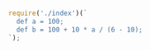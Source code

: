 ```javascript

  require('./index')(`
    def a = 100;
    def b = 100 + 10 * a / (6 - 10);
  `);

```